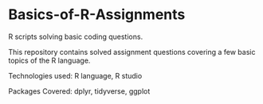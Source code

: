 # Basics-of-R-Assignments
R scripts solving basic coding questions.

This repository contains solved assignment questions covering a few basic topics of the R language.

Technologies used:
R language, R studio

Packages Covered:
dplyr, tidyverse, ggplot
